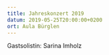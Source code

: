 ```yaml
---
title: Jahreskonzert 2019
datum: 2019-05-25T20:00:00+0200
ort: Aula Bürglen
---
```


Gastsolistin: Sarina Imholz
